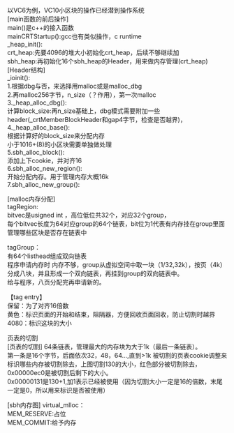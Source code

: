 以VC6为例，VC10小区块的操作已经潜到操作系统  
[main函数的前后操作]  
main()是c++的接入函数  
mainCRTStartup():gcc也有类似操作，c runtime   
_heap_init():  
crt_heap:先要4096的堆大小初始化crt_heap，后续不够继续加  
sbh_heap:再初始化16个sbh_heap的Header，用来做内存管理(crt_heap)      
[Header结构]  
_ioinit():  
1.根据dbg与否，来选择用malloc或是malloc_dbg  
2.再malloc256字节，n_size（？作用），第一次malloc    
3._heap_alloc_dbg():  
计算block_size:再n_size基础上，dbg模式需要附加一些header(_crtMemberBlockHeader和gap4字节，检查是否越界)，
4._heap_alloc_base():   
根据计算好的block_size来分配内存  
小于1016+(8)的小区块需要单独做处理  
5.sbh_alloc_block():  
添加上下cookie，并对齐16  
6.sbh_alloc_new_region():  
开始分配内存。用于管理内存大概16k  
7.sbh_alloc_new_group():  

[malloc内存分配]  
tagRegion:  
bitvec是usigned int ，高位低位共32个，对应32个group，  
每个bitvec长度为64对应group的64个链表，bit位为1代表有内存挂在group里面  
管理哪些区块是否存在链表中  

tagGroup：  
有64个listhead组成双向链表  
程序申请内存时
内存不够，group从虚拟空间中取一块（1/32,32k），按页（4k）分成八块，并且形成一个双向链表，再挂到group的双向链表中。  
给与程序，八页分配完再申请新的。 

【tag entry】  
保留：为了对齐16倍数  
黄色：标识页面的开始和结束，阻隔器，方便回收页面回收，防止切割时越界  
4080：标识这块的大小  

页表的切割  
[页表的切割]
64条链表，管理最大的内存块为大于1k（最后一条链表）。  
第一条是16个字节，后面依次32，48，64...,直到>1k
被切割的页表cookie调整来标识哪些内存被切割除去，上图切割130的大小，红色部分被切割除去，0x00000ec0是被切割后剩下的大小。  
0x00000131是130+1,加1表示已经被使用（因为切割大小一定是16的倍数，末尾一定是0，所以用来标识是否被使用）   


[sbh内存图]
virtual_mlloc：  
MEM_RESERVE:占位  
MEM_COMMIT:给予内存
